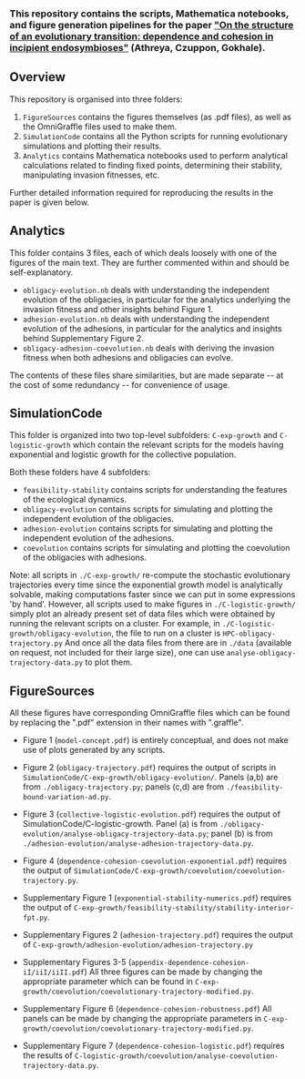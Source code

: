 ### This repository contains the scripts, Mathematica notebooks, and figure generation pipelines for the paper ["On the structure of an evolutionary transition: dependence and cohesion in incipient endosymbioses"](https://doi.org/10.1101/2023.07.17.549359) (Athreya, Czuppon, Gokhale).

## Overview ##

This repository is organised into three folders: 

1. `FigureSources` contains the figures themselves (as .pdf files), as well as the OmniGraffle files used to make them. 
2. `SimulationCode` contains all the Python scripts for running evolutionary simulations and plotting their results. 
3. `Analytics` contains Mathematica notebooks used to perform analytical calculations related to finding fixed points, determining their stability, manipulating invasion fitnesses, etc.

Further detailed information required for reproducing the results in the paper is given below.

## Analytics ##

This folder contains 3 files, each of which deals loosely with one of the figures of the main text. They are further commented within and should be self-explanatory. 

* `obligacy-evolution.nb` deals with understanding the independent evolution of the obligacies, in particular for the analytics underlying the invasion fitness and other insights behind Figure 1. 
* `adhesion-evolution.nb` deals with understanding the independent evolution of the adhesions, in particular for the analytics and insights behind Supplementary Figure 2. 
* `obligacy-adhesion-coevolution.nb` deals with deriving the invasion fitness when both adhesions and obligacies can evolve. 

The contents of these files share similarities, but are made separate -- at the cost of some redundancy -- for convenience of usage.

## SimulationCode ##

This folder is organized into two top-level subfolders: `C-exp-growth` and `C-logistic-growth` which contain the relevant scripts for the models having exponential and logistic growth for the collective population.

Both these folders have 4 subfolders:

* `feasibility-stability` contains scripts for understanding the features of the ecological dynamics.
* `obligacy-evolution` contains scripts for simulating and plotting the independent evolution of the obligacies.
* `adhesion-evolution` contains scripts for simulating and plotting the independent evolution of the adhesions.
* `coevolution` contains scripts for simulating and plotting the coevolution of the obligacies with adhesions.

Note: all scripts in `./C-exp-growth/` re-compute the stochastic evolutionary trajectories every time since the exponential growth model is analytically solvable, making computations faster since we can put in some expressions 'by hand'. However, all scripts used to make figures in `./C-logistic-growth/` simply plot an already present set of data files which were obtained by running the relevant scripts on a cluster. For example, in `./C-logistic-growth/obligacy-evolution`, the file to run on a cluster is `HPC-obligacy-trajectory.py` And once all the data files from there are in `./data` (available on request, not included for their large size), one can use `analyse-obligacy-trajectory-data.py` to plot them. 

## FigureSources ##

All these figures have corresponding OmniGraffle files which can be found by replacing the ".pdf" extension in their names with ".graffle". 

* Figure 1 (`model-concept.pdf`) is entirely conceptual, and does not make use of plots generated by any scripts.
* Figure 2 (`obligacy-trajectory.pdf`) requires the output of scripts in `SimulationCode/C-exp-growth/obligacy-evolution/`. Panels (a,b) are from `./obligacy-trajectory.py`; panels (c,d) are from `./feasibility-bound-variation-ad.py`.
* Figure 3 (`collective-logistic-evolution.pdf`) requires the output of SimulationCode/C-logistic-growth. Panel (a) is from `./obligacy-evolution/analyse-obligacy-trajectory-data.py`; panel (b) is from `./adhesion-evolution/analyse-adhesion-trajectory-data.py`.
* Figure 4 (`dependence-cohesion-coevolution-exponential.pdf`) requires the output of `SimulationCode/C-exp-growth/coevolution/coevolution-trajectory.py`. 

* Supplementary Figure 1 (`exponential-stability-numerics.pdf`) requires the output of `C-exp-growth/feasibility-stability/stability-interior-fpt.py`. 
* Supplementary Figures 2 (`adhesion-trajectory.pdf`) requires the output of `C-exp-growth/adhesion-evolution/adhesion-trajectory.py`
* Supplementary Figures 3-5 (`appendix-dependence-cohesion-iI/iiI/iiII.pdf`) All three figures can be made by changing the appropriate parameter which can be found in `C-exp-growth/coevolution/coevolutionary-trajectory-modified.py`.
* Supplementary Figure 6 (`dependence-cohesion-robustness.pdf`) All panels can be made by changing the appropriate parameters in `C-exp-growth/coevolution/coevolutionary-trajectory-modified.py`.
* Supplementary Figure 7 (`dependence-cohesion-logistic.pdf`) requires the results of `C-logistic-growth/coevolution/analyse-coevolution-trajectory-data.py`.

